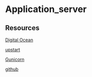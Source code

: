# Application_server

## Resources

 [Digital Ocean](https://www.digitalocean.com/community/tutorials/how-to-serve-flask-applications-with-gunicorn-and-nginx-on-ubuntu-16-04)

 [upstart](https://upstart.ubuntu.com/cookbook/)

 [Gunicorn](https://docs.gunicorn.org/en/latest/run.html)

 [github](https://gist.github.com/soheilhy/8b94347ff8336d971ad0)
